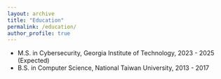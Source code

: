 ```yaml
---
layout: archive
title: "Education"
permalink: /education/
author_profile: true
---
```


* M.S. in Cybersecurity, Georgia Institute of Technology, 2023 - 2025 (Expected)
* B.S. in Computer Science, National Taiwan University, 2013 - 2017